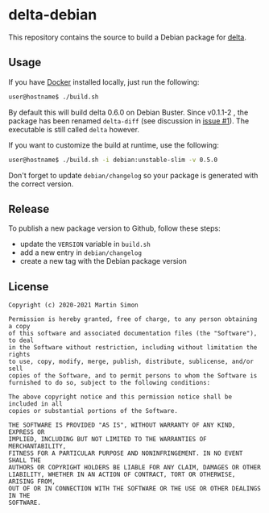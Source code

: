 # delta-debian

This repository contains the source to build a Debian package for [delta](https://github.com/dandavison/delta).

## Usage

If you have [Docker](https://www.docker.com/) installed locally, just run the following:

```bash
user@hostname$ ./build.sh
```
By default this will build delta 0.6.0 on Debian Buster.
Since v0.1.1-2 , the package has been renamed `delta-diff` (see discussion in [issue #1](https://github.com/barnumbirr/delta-debian/issues/1)).
The executable is still called `delta` however.

If you want to customize the build at runtime, use the following:

```bash
user@hostname$ ./build.sh -i debian:unstable-slim -v 0.5.0
```
Don't forget to update `debian/changelog` so your package is generated with the correct version.

## Release

To publish a new package version to Github, follow these steps:
  * update the `VERSION` variable in `build.sh`
  * add a new entry in `debian/changelog`
  * create a new tag with the Debian package version

## License

```
Copyright (c) 2020-2021 Martin Simon

Permission is hereby granted, free of charge, to any person obtaining a copy
of this software and associated documentation files (the "Software"), to deal
in the Software without restriction, including without limitation the rights
to use, copy, modify, merge, publish, distribute, sublicense, and/or sell
copies of the Software, and to permit persons to whom the Software is
furnished to do so, subject to the following conditions:

The above copyright notice and this permission notice shall be included in all
copies or substantial portions of the Software.

THE SOFTWARE IS PROVIDED "AS IS", WITHOUT WARRANTY OF ANY KIND, EXPRESS OR
IMPLIED, INCLUDING BUT NOT LIMITED TO THE WARRANTIES OF MERCHANTABILITY,
FITNESS FOR A PARTICULAR PURPOSE AND NONINFRINGEMENT. IN NO EVENT SHALL THE
AUTHORS OR COPYRIGHT HOLDERS BE LIABLE FOR ANY CLAIM, DAMAGES OR OTHER
LIABILITY, WHETHER IN AN ACTION OF CONTRACT, TORT OR OTHERWISE, ARISING FROM,
OUT OF OR IN CONNECTION WITH THE SOFTWARE OR THE USE OR OTHER DEALINGS IN THE
SOFTWARE.
```

